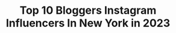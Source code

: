 ---
title: Top 10 Bloggers Instagram Influencers In New York in 2023
description: >-
  Find top bloggers Instagram influencers in New York in 2023. Most popular hashtags: #blogger #newyork #influencer #newyorkcity.
platform: Instagram
hits: 271
text_top: See the top-rated Instagram accounts on inBeat.
text_bottom: Our database has 271 Instagram influencers like this in New York, United States for you to pitch.
profiles:
  - username: "anchorslife"
    fullname: >-
      Gabriel Antonio
    bio: >-
      ↠ a positive mind = a positive life. ↠ pop // feel good tunes. ↠ ceo of @theneoagency
    location: "United States"
    followers: 103575
    engagement: 884
    commentsToLikes: 0.040354
    id: ck136dt8a5zy30i19wjwu673y
    verified: true
    hashtags: "#influencers, #nycphotographer, #lasvegas, #lgbtblogger"
  - username: "_queen.sav_"
    fullname: >-
      SAVANNAH VINSON
    bio: >-
      •📍NYC •CEO @queencastings •TikTok 42.0k🎉 • Management/ @nymmg @longislandmodels.inc @ikonmodelmanagement @modamgmt @toolsfortalent @48entertainment_
    location: "United States"
    followers: 19816
    engagement: 732
    commentsToLikes: 0.113451
    id: ck6tiqhjn186u0j71gx0lqu5q
    verified: false
    hashtags: "#selflove, #nyc, #healthylifestyle, #fashion"
  - username: "veggiecurean"
    fullname: >-
      Veggiecurean (Shikha)
    bio: >-
      🌿 Plant-based recipes 🖋 Food blogger 🏡 New York, NY 👇🏽 My latest recipe
    location: "United States"
    followers: 11744
    engagement: 576
    commentsToLikes: 0.058242
    id: ck8tdu4n04ry70j78nob71nrd
    verified: false
    hashtags: "#fresh, #healthyeating, #pizza, #veganfoodporn"
  - username: "gavyntaylor"
    fullname: >-
      𝐆𝐚𝐯𝐲𝐧 𝐓𝐚𝐲𝐥𝐨𝐫
    bio: >-
      Fashion | Beauty | Shenanigans YouTuber • Blogger⁣ 📍#newyorkcity + #losangeles ⁣ 📧 gavyn@gavyntaylor.com⁣
    location: "United States"
    followers: 42496
    engagement: 275
    commentsToLikes: 0.056638
    id: ck6tpsz1bmlnc0j7108ajlh4e
    verified: false
    hashtags: "#plussizefashion, #isolationcreation, #youtuber, #nycblogger"
  - username: "meredithduxbury"
    fullname: >-
      Meredith Duxbury
    bio: >-
      manifestation vegan collabs ✉️ meredithduxbury.8@gmail.com
    location: "United States"
    followers: 36947
    engagement: 599
    commentsToLikes: 0.031057
    id: ck8sxgxr8hcr80j785cfwdazf
    verified: false
    hashtags: "#discoverunder10k, #blogger, #blondehair, #newyorkcity"
  - username: "irinanyc13"
    fullname: >-
      Irina Parker
    bio: >-
      Dating, relationship, life coach, blogger, fashion and fitness lover. 📍Youtube: Blunt blonde, 📩 irina@parkeri.company
    location: "United States"
    followers: 38006
    engagement: 103
    commentsToLikes: 0.227695
    id: ck5zluc5wledy0i14l429lhg2
    verified: false
    hashtags: "#bluntblonde, #lifecoach, #nyinfluencer, #photoshoot"
  - username: "simplyaggie"
    fullname: >-
      aggie | nyc | lifestyle
    bio: >-
      day-to-day moments seen through photo influencer | new yorker | coffee addict | social media manager
    location: "United States"
    followers: 60435
    engagement: 149
    commentsToLikes: 0.040376
    id: ck0ubtqi4ff070i1926wdj0so
    verified: false
    hashtags: "#newyork, #officially31, #newyorkcity, #newyorkgram"
  - username: "swirlofchic"
    fullname: >-
      Hima H Patel
    bio: >-
      Corporate PharmD 💊 | Amateur Stylist ✨| Content Creator and Strategist 🇮🇳x🇺🇸 📍NJ | NYC 📧 swirlofchic@gmail.com
    location: "United States"
    followers: 6742
    engagement: 1383
    commentsToLikes: 0.294869
    id: ck6tr0xhdw5pb0j71q0wayrk0
    verified: false
    hashtags: "#fashionist, #fashionblog, #dressinspo, #currenttrend"
  - username: "yummyspies"
    fullname: >-
      Yummy Spies
    bio: >-
      “On a Yummy Mission” @m.germanou & @ylambrou •Full-Time Eaters Based in 🇨🇾🇬🇷 •Best Insights of Where to Eat •Email or DM for Promotions
    location: "United States"
    followers: 16722
    engagement: 429
    commentsToLikes: 0.024305
    id: ck13a82gkp35t0i19cz9vw067
    verified: false
    hashtags: "#foodporn, #vanilla, #yummyspiesontour, #dessert"
  - username: "mahsa.jani"
    fullname: >-
      Mahsa مَـه☽سـٰا
    bio: >-
      Fashion • Beauty • Food 📮@blogmahsa 🎬 Content Creator • Blogger 📍 New Jersey➰New York Influencer ✉️ Collaborations: Unboxwithmahsa@gmail.com
    location: "United States"
    followers: 79582
    engagement: 308
    commentsToLikes: 0.077322
    id: ckaov9rvg3n7s0i78igq7e9ak
    verified: false
    hashtags: "#fit, #styleinspo, #nycblog, #glam"
---